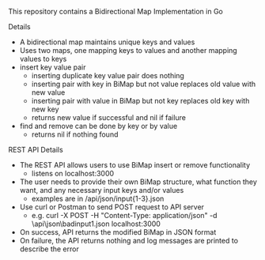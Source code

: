 This repository contains a Bidirectional Map Implementation in Go

Details
 - A bidirectional map maintains unique keys and values
 - Uses two maps, one mapping keys to values and another mapping values to keys
 - insert key value pair
    - inserting duplicate key value pair does nothing
    - inserting pair with key in BiMap but not value replaces old value with new value
    - inserting pair with value in BiMap but not key replaces old key with new key
    - returns new value if successful and nil if failure
 - find and remove can be done by key or by value
    - returns nil if nothing found

REST API Details
 - The REST API allows users to use BiMap insert or remove functionality
    - listens on localhost:3000
 - The user needs to provide their own BiMap structure, what function they want, and any necessary input keys and/or values
    - examples are in /api/json/input{1-3}.json
 - Use curl or Postman to send POST request to API server
    - e.g. curl -X POST -H "Content-Type: application/json" -d \api\json\badinput1.json localhost:3000
 - On success, API returns the modified BiMap in JSON format
 - On failure, the API returns nothing and log messages are printed to describe the error

 